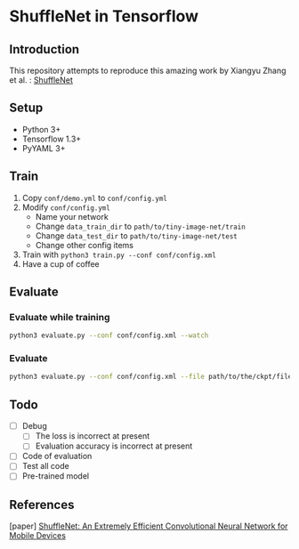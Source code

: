 # ShuffleNet in Tensorflow

## Introduction

This repository attempts to reproduce this amazing work by Xiangyu Zhang et al. : [ShuffleNet](https://arxiv.org/abs/1707.01083)

## Setup

- Python 3+
- Tensorflow 1.3+
- PyYAML 3+

## Train

1. Copy `conf/demo.yml` to `conf/config.yml`
1. Modify `conf/config.yml`
    - Name your network
    - Change `data_train_dir` to `path/to/tiny-image-net/train`
    - Change `data_test_dir` to `path/to/tiny-image-net/test`
    - Change other config items
1. Train with `python3 train.py --conf conf/config.xml`
1. Have a cup of coffee

## Evaluate

### Evaluate while training

```bash
python3 evaluate.py --conf conf/config.xml --watch
```

### Evaluate

```bash
python3 evaluate.py --conf conf/config.xml --file path/to/the/ckpt/file.ckpt
```

## Todo

- [ ] Debug
    - [ ] The loss is incorrect at present
    - [ ] Evaluation accuracy is incorrect at present
- [ ] Code of evaluation
- [ ] Test all code
- [ ] Pre-trained model

## References

[paper] [ShuffleNet: An Extremely Efficient Convolutional Neural Network for Mobile Devices](https://arxiv.org/abs/1707.01083)
